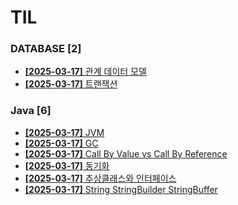# TIL
 
### DATABASE [2]
- [**[2025-03-17]**  관계 데이터 모델](https://github.com/A-lass/TIL/blob/main/DATABASE/관계_데이터_모델.md)
- [**[2025-03-17]**  트랜잭션](https://github.com/A-lass/TIL/blob/main/DATABASE/트랜잭션.md)
### Java [6]
- [**[2025-03-17]**  JVM](https://github.com/A-lass/TIL/blob/main/Java/JVM.md)
- [**[2025-03-17]**  GC](https://github.com/A-lass/TIL/blob/main/Java/GC.md)
- [**[2025-03-17]**  Call By Value vs Call By Reference](https://github.com/A-lass/TIL/blob/main/Java/Call_By_Value_vs_Call_By_Reference.md)
- [**[2025-03-17]**  동기화](https://github.com/A-lass/TIL/blob/main/Java/동기화.md)
- [**[2025-03-17]**  추상클래스와 인터페이스](https://github.com/A-lass/TIL/blob/main/Java/추상클래스와_인터페이스.md)
- [**[2025-03-17]**  String StringBuilder StringBuffer](https://github.com/A-lass/TIL/blob/main/Java/String_StringBuilder_StringBuffer.md)
